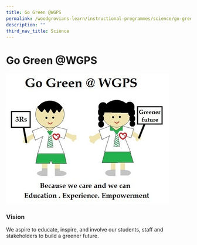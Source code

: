 ```yaml
---
title: Go Green @WGPS
permalink: /woodgrovians-learn/instructional-programmes/science/go-green-at-wgps
description: ""
third_nav_title: Science
---
```

# **Go Green @WGPS**

![](/images/go%20green.jpg)

### Vision

We aspire to educate, inspire, and involve our students, staff and stakeholders to build a greener future.